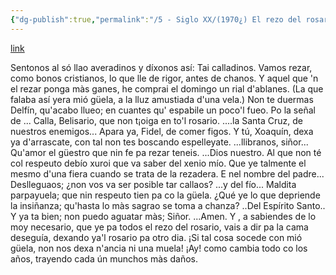 ```yaml
---
{"dg-publish":true,"permalink":"/5 - Siglo XX/(1970¿) El rezo del rosario/","tags":["#Siglo20","a1970","central","Bernardo_Guardado","escrito","Avilés","poema"]}
---
```


[link](https://recuerdodeunpoeta.blogspot.com/2009/04/el-rezo-del-rosario.html)

Sentonos al só llao averadinos
y díxonos así: Tai calladinos.
Vamos rezar, como bonos cristianos,
lo que lle de rigor, antes de chanos.
Y aquel que 'n el rezar ponga màs ganes,
he comprai el domingo un rial d'ablanes.
(La que falaba así yera mió güela,
a la lluz amustiada d'una vela.)
Non te duermas Delfín, qu'acabo llueo;
en cuantes qu' espabile un poco'l fueo.
Po la señal de ...
Calla, Belisario,
que non t¡oiga en to'l rosario.
....la Santa Cruz, de nuestros enemigos...
Apara ya, Fidel, de comer figos.
Y tú, Xoaquín, dexa ya d'arrascate,
con tal non tes boscando espelleyate.
...llibranos, siñor...
Qu'amor el güestro
que nin fe pa rezar teneis.
...Dios nuestro.
Al que non té col respeuto debío
xuroi que va saber del xenio mío.
Que ye talmente el mesmo d'una fiera
cuando se trata de la rezadera.
E nel nombre del padre...
Deslleguaos;
¿non vos va ser posible tar callaos?
...y del fío...
Maldita parpayuela;
que nin respeuto tien pa co la güela.
¿Qué ye lo que depriende la insiñanza;
qu'hasta lo màs sagrao se toma a chanza?
..Del Espírito Santo..
Y ya ta bien;
non puedo aguatar màs; Siñor.
...Amen.
Y , a sabiendes de lo moy necesario,
que ye pa todos el rezo del rosario,
vais a dir pa la cama deseguía,
dexando ya'l rosario pa otro dia.
¡Si tal cosa socede con mió güela,
non nos dexa n'ancia ni una muela!
¡Ay! como cambia todo co los años,
trayendo cada ún munchos màs daños.